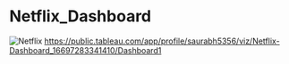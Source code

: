 # Netflix_Dashboard
![Netflix](https://github.com/imdSaurabh22/Netflix_Dashboard/assets/149091345/87a3f6a9-588d-48f0-943a-55f3d835657d)
https://public.tableau.com/app/profile/saurabh5356/viz/Netflix-Dashboard_16697283341410/Dashboard1
